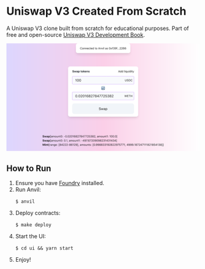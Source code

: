 # Uniswap V3 Created From Scratch

A Uniswap V3 clone built from scratch for educational purposes. Part of free and open-source [Uniswap V3 Development Book](https://uniswapv3book.com).

![Front-end application screenshot](/screenshot.png)

## How to Run
1. Ensure you have [Foundry](https://github.com/foundry-rs/foundry) installed.
1. Run Anvil:
    ```shell
    $ anvil
    ```
1. Deploy contracts:
    ```shell
    $ make deploy
    ```
1. Start the UI:
    ```shell
    $ cd ui && yarn start
    ```
1. Enjoy!